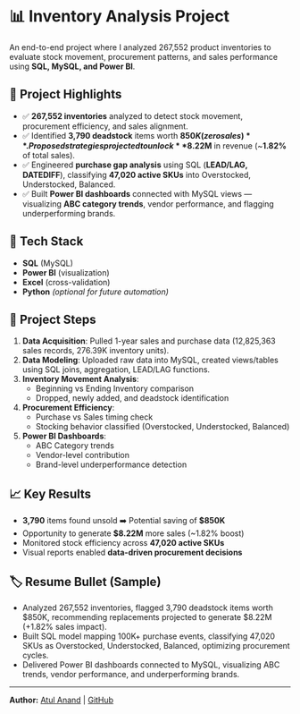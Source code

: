 
# 📊 Inventory Analysis Project

An end-to-end project where I analyzed 267,552 product inventories to evaluate stock movement, procurement patterns, and sales performance using **SQL, MySQL, and Power BI**.

## 🚀 Project Highlights

- ✅ **267,552 inventories** analyzed to detect stock movement, procurement efficiency, and sales alignment.
- ✅ Identified **3,790 deadstock** items worth **$850K (zero sales)**. Proposed strategies projected to unlock **$8.22M** in revenue (~**1.82%** of total sales).
- ✅ Engineered **purchase gap analysis** using SQL (**LEAD/LAG, DATEDIFF**), classifying **47,020 active SKUs** into Overstocked, Understocked, Balanced.
- ✅ Built **Power BI dashboards** connected with MySQL views — visualizing **ABC category trends**, vendor performance, and flagging underperforming brands.

## 🔧 Tech Stack

- **SQL** (MySQL)
- **Power BI** (visualization)
- **Excel** (cross-validation)
- **Python** *(optional for future automation)*

## 📂 Project Steps

1. **Data Acquisition**: Pulled 1-year sales and purchase data (12,825,363 sales records, 276.39K inventory units).
2. **Data Modeling**: Uploaded raw data into MySQL, created views/tables using SQL joins, aggregation, LEAD/LAG functions.
3. **Inventory Movement Analysis**:
    - Beginning vs Ending Inventory comparison
    - Dropped, newly added, and deadstock identification
4. **Procurement Efficiency**:
    - Purchase vs Sales timing check
    - Stocking behavior classified (Overstocked, Understocked, Balanced)
5. **Power BI Dashboards**:
    - ABC Category trends
    - Vendor-level contribution
    - Brand-level underperformance detection

## 📈 Key Results

- **3,790** items found unsold ➡️ Potential saving of **$850K**
- Opportunity to generate **$8.22M** more sales (~1.82% boost)
- Monitored stock efficiency across **47,020 active SKUs**
- Visual reports enabled **data-driven procurement decisions**

## 🏷️ Resume Bullet (Sample)

- Analyzed 267,552 inventories, flagged 3,790 deadstock items worth $850K, recommending replacements projected to generate $8.22M (+1.82% sales impact).
- Built SQL model mapping 100K+ purchase events, classifying 47,020 SKUs as Overstocked, Understocked, Balanced, optimizing procurement cycles.
- Delivered Power BI dashboards connected to MySQL, visualizing ABC trends, vendor performance, and underperforming brands.

---
**Author:** [Atul Anand](https://www.linkedin.com/in/data-analyst-atulanand/) | [GitHub](https://github.com/Atul570)

